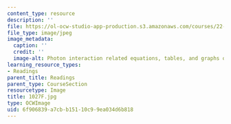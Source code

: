 ```yaml
---
content_type: resource
description: ''
file: https://ol-ocw-studio-app-production.s3.amazonaws.com/courses/22-01-introduction-to-nuclear-engineering-and-ionizing-radiation-fall-2016/6f906839a7cbb15110c99ea034d6b818_1027F.jpg
file_type: image/jpeg
image_metadata:
  caption: ''
  credit: ''
  image-alt: Photon interaction related equations, tables, and graphs on two blackboards.
learning_resource_types:
- Readings
parent_title: Readings
parent_type: CourseSection
resourcetype: Image
title: 1027F.jpg
type: OCWImage
uid: 6f906839-a7cb-b151-10c9-9ea034d6b818
---
```


